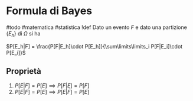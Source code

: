 # Formula di Bayes
#todo #matematica #statistica
!def
Dato un evento $F$ e dato una partizione $\{E_h\}$ di $\Omega$ si ha

$P[E_h|F] = \frac{P[F|E_h]\cdot P[E_h]}{\sum\limits\limits_i P[F|E_i]\cdot P[E_i]}$
## Proprietà
1. $P[E|F] = P[E]\implies P[F|E] = P[F]$
2. $P[E|F] = P[E]\implies P[E|\bar{F}] = P[E]$

